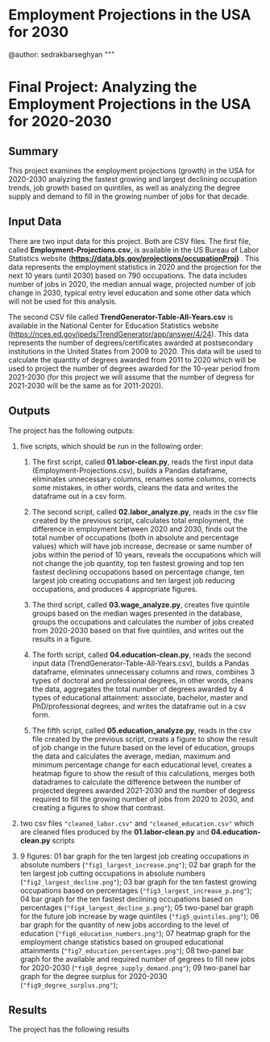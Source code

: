# Employment Projections in the USA for 2030
 
@author: sedrakbarseghyan
"""

# Final Project: Analyzing the Employment Projections in the USA for 2020-2030

## Summary

This project examines the employment projections (growth) in the USA for 2020-2030 analyzing the fastest growing and largest declining occupation trends, job growth based on quintiles, as well as analyzing the degree supply and demand to fill in the growing number of jobs for that decade. 

## Input Data

There are two input data for this project. Both are CSV files. The first file, called **Employment-Projections.csv**, is available in the US Bureau of Labor Statistics website (**https://data.bls.gov/projections/occupationProj)** . This data represents the employment statistics in 2020 and the projection for the next 10 years (until 2030) based on 790 occupations. The data includes number of jobs in 2020, the median annual wage, projected number of job change in 2030, typical entry level education and some other data which will not be used for this analysis.

The second CSV file called **TrendGenerator-Table-All-Years.csv** is available in the National Center for Education Statistics website (https://nces.ed.gov/ipeds/TrendGenerator/app/answer/4/24). This data represents the number of degrees/certificates awarded at postsecondary institutions in the United States from 2009 to 2020. This data will be used to calculate the quantity of degrees awarded from 2011 to 2020 which will be used to project the number of degrees awarded for the 10-year period from 2021-2030 (for this project we will assume that the number of degress for 2021-2030 will be the same as for 2011-2020).

## Outputs 

The project has the following outputs:

1) five scripts, which should be run in the following order:

    1. The first script, called **01.labor-clean.py**, reads the first input data (Employment-Projections.csv), builds a Pandas dataframe, eliminates unnecessary columns, renames some columns, corrects some mistakes, in other words, cleans the data and writes the dataframe out in a csv form.
    
    2. The second script, called **02.labor_analyze.py**, reads in the csv file created by the previous script, calculates total employment, the difference in employment between 2020 and 2030, finds out the total number of occupations (both in absolute and percentage values) which will have job increase, decrease or same number of jobs within the period of 10 years, reveals the occupations which will not change the job quantity, top ten fastest growing and top ten fastest declining occupations based on percentage change, ten largest job creating occupations and ten largest job reducing occupations, and produces 4 appropriate figures.
    
    3. The third script, called **03.wage_analyze.py**, creates five quintile groups based on the median wages presented in the database, groups the occupations and calculates the number of jobs created from 2020-2030 based on that five quintiles, and writes out the results in a figure.
    
    4. The forth script, called **04.education-clean.py**, reads the second input data (TrendGenerator-Table-All-Years.csv), builds a Pandas dataframe, eliminates unnecessary columns and rows, combines 3 types of doctoral and professional degrees, in other words, cleans the data, aggregates the total number of degrees awarded by 4 types of educational attainment: associate, bachelor, master and PhD/professional degrees, and writes the dataframe out in a csv form.
    
    5. The fifth script, called **05.education_analyze.py**, reads in the csv file created by the previous script, creats a figure to show the result of job change in the future based on the level of education, groups the data and calculates the average, median, maximum and minimum percentage change for each educational level, creates a heatmap figure to show the result of this calculations, merges both datadrames to calculate the difference between the number of projected degrees awarded 2021-2030 and the number of degress required to fill the growing number of jobs from 2020 to 2030, and creating a figures to show that contrast. 

2) two csv files `"cleaned_labor.csv"` and `"cleaned_education.csv"` which are cleaned files produced by the **01.labor-clean.py** and **04.education-clean.py** scripts

3) 9 figures:
    01 bar graph for the ten largest job creating occupations in absolute numbers (`"fig1_largest_increase.png"`);
    02 bar graph for the ten largest job cutting occupations in absolute numbers (`"fig2_largest_decline.png"`);
    03 bar graph for the ten fastest growing occupations based on percentages (`"fig3_largest_increase_p.png"`);
    04 bar graph for the ten fastest declining  occupations based on percentages (`"fig4_largest_decline_p.png"`);
    05 two-panel bar graph for the future job increase by wage quintiles (`"fig5_quintiles.png"`);
    06 bar graph for the quantity of new jobs according to the level of education (`"fig6_education_numbers.png"`);
    07 heatmap graph for the employment change statistics based on grouped educational attainments (`"fig7_education_percentages.png"`);
    08 two-panel bar graph for the available and required number of gegrees to fill new jobs for 2020-2030 (`"fig8_degree_supply_demand.png"`);
    09 two-panel bar graph for the degree surplus for 2020-2030 (`"fig9_degree_surplus.png"`);

## Results

The project has the following results
